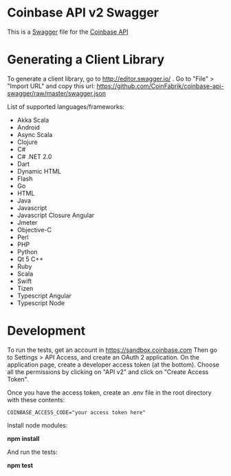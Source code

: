 # Coinbase API v2 Swagger

This is a [Swagger](http://swagger.io/) file for the [Coinbase API](https://developers.coinbase.com/api/v2)

# Generating a Client Library

To generate a client library, go to http://editor.swagger.io/ . Go to "File" > "Import URL" and copy this url: https://github.com/CoinFabrik/coinbase-api-swagger/raw/master/swagger.json

List of supported languages/frameworks:

- Akka Scala
- Android
- Async Scala
- Clojure
- C#
- C# .NET 2.0
- Dart
- Dynamic HTML
- Flash
- Go
- HTML
- Java
- Javascript
- Javascript Closure Angular
- Jmeter
- Objective-C
- Perl
- PHP
- Python
- Qt 5 C++
- Ruby
- Scala
- Swift
- Tizen
- Typescript Angular
- Typescript Node

# Development


To run the tests, get an account in https://sandbox.coinbase.com Then go to Settings > API Access, and create an OAuth 2 application.
On the application page, create a developer access token (at the bottom). Choose all the permissions by clicking on "API v2" and click on "Create Access Token".

Once you have the access token, create an .env file in the root directory with these contents:

    COINBASE_ACCESS_CODE="your access token here"
    
Install node modules:

**npm install**

And run the tests:

**npm test**
